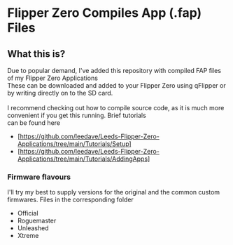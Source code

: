 # Flipper Zero Compiles App (.fap) Files
 <div style="text-align:center">
 </div>

## What this is?
Due to popular demand, I've added this repository with compiled FAP files of my Flipper Zero Applications<br>
These can be downloaded and added to your Flipper Zero using qFlipper or by writing directly on to the SD card. 
<br><br>
I recommend checking out how to compile source code, as it is much more convenient if you get this running. Brief tutorials<br>
can be found here<br>
- [https://github.com/leedave/Leeds-Flipper-Zero-Applications/tree/main/Tutorials/Setup]
- [https://github.com/leedave/Leeds-Flipper-Zero-Applications/tree/main/Tutorials/AddingApps]

### Firmware flavours
I'll try my best to supply versions for the original and the common custom firmwares. Files in the corresponding folder
- Official
- Roguemaster
- Unleashed
- Xtreme